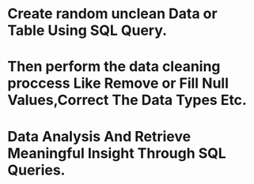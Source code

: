 # Create random unclean Data or Table Using SQL Query.
# Then perform the data cleaning proccess Like Remove or Fill Null Values,Correct The Data Types Etc.
# Data Analysis And Retrieve Meaningful Insight Through SQL Queries.
